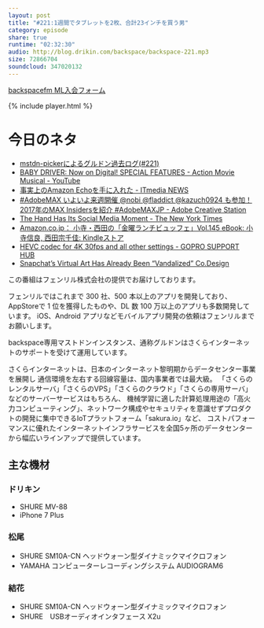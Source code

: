 ```yaml
---
layout: post
title: "#221:1週間でタブレットを2枚、合計23インチを買う男"
category: episode
share: true
runtime: "02:32:30"
audio: http://blog.drikin.com/backspace/backspace-221.mp3
size: 72866704
soundcloud: 347020132
---
```


[backspacefm ML入会フォーム](http://backspace.us11.list-manage.com/subscribe?u=09c933bd3997c1d16dbed156a&id=84b6529b91)

{% include player.html %}

# 今日のネタ

* [mstdn-pickerによるグルドン過去ログ(#221)](https://rbtnn.github.io/mstdn-picker/?instance=mstdn.guru&since_id=795078&max_id=796644)
* [BABY DRIVER: Now on Digital! SPECIAL FEATURES - Action Movie Musical - YouTube](https://www.youtube.com/watch?v=LIxCn1QB3h4)
* [事実上のAmazon Echoを手に入れた - ITmedia NEWS](http://www.itmedia.co.jp/news/articles/1710/15/news015.html)
* [#AdobeMAX いよいよ来週開催 @nobi @fladdict @kazuch0924 も参加！2017年のMAX Insidersを紹介 #AdobeMAXJP - Adobe Creative Station](https://blogs.adobe.com/creativestation/introducing-the-2017-adobe-max-insiders)
* [The Hand Has Its Social Media Moment - The New York Times](https://www.nytimes.com/2017/10/11/arts/online-video-hands-buzzfeed-tasty-facebook.html)
* [Amazon.co.jp： 小寺・西田の「金曜ランチビュッフェ」Vol.145 eBook: 小寺信良, 西田宗千佳: Kindleストア](https://www.amazon.co.jp/dp/B076GD1LG8/)
* [HEVC codec for 4K 30fps and all other settings - GOPRO SUPPORT HUB](https://community.gopro.com/t5/Cameras/HEVC-codec-for-4K-30fps-and-all-other-settings/m-p/66976#M36074)
* [Snapchat’s Virtual Art Has Already Been “Vandalized” Co.Design](https://www.fastcodesign.com/90145869/snapchats-virtual-art-has-already-been-vandalized?partner=feedburner&utm_source=feedburner&utm_medium=feed&utm_campaign=feedburner+fastcodesign&utm_content=feedburner)

この番組はフェンリル株式会社の提供でお届けしております。

フェンリルではこれまで 300 社、500 本以上のアプリを開発しており、AppStoreで 1 位を獲得したものや、DL 数 100 万以上のアプリも多数開発しています。
iOS、Android アプリなどモバイルアプリ開発の依頼はフェンリルまでお願いします。

backspace専用マストドンインスタンス、通称グルドンはさくらインターネットのサポートを受けて運用しています。

さくらインターネットは、日本のインターネット黎明期からデータセンター事業を展開し
通信環境を左右する回線容量は、国内事業者では最大級。
「さくらのレンタルサーバ」「さくらのVPS」「さくらのクラウド」「さくらの専用サーバ」などのサーバーサービスはもちろん、
機械学習に適した計算処理用途の「高火力コンピューティング」、ネットワーク構成やセキュリティを意識せずプロダクトの開発に集中できるIoTプラットフォーム「sakura.io」など、
コストパフォーマンスに優れたインターネットインフラサービスを全国5ヶ所のデータセンターから幅広いラインアップで提供しています。

## 主な機材

### ドリキン

* SHURE MV-88
* iPhone 7 Plus

### 松尾

* SHURE  SM10A-CN ヘッドウォーン型ダイナミックマイクロフォン
* YAMAHA コンピューターレコーディングシステム AUDIOGRAM6

### 結花

* SHURE  SM10A-CN ヘッドウォーン型ダイナミックマイクロフォン
* SHURE　USBオーディオインタフェース X2u
